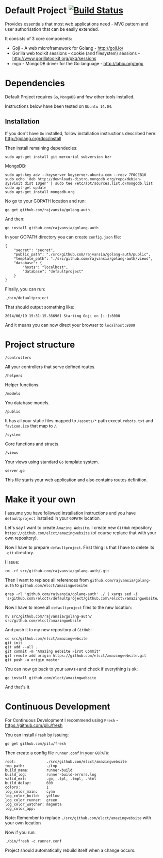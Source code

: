 Default Project [![Build Status](https://drone.io/github.com/rajvansia/golang-auth/status.png)](https://drone.io/github.com/rajvansia/golang-auth/latest)
===============

Provides essentials that most web applications need - MVC pattern and user authorisation that can be easily extended.

It consists of 3 core components:

- Goji - A web microframework for Golang - http://goji.io/
- Gorilla web toolkit sessions - cookie (and filesystem) sessions - http://www.gorillatoolkit.org/pkg/sessions
- mgo - MongoDB driver for the Go language - http://labix.org/mgo

# Dependencies

Default Project requires `Go`, `MongoDB` and few other tools installed.

Instructions below have been tested on `Ubuntu 14.04`.

## Installation

If you don't have `Go` installed, follow installation instructions described here: http://golang.org/doc/install

Then install remaining dependecies:

```
sudo apt-get install git mercurial subversion bzr
```

MongoDB:

```
sudo apt-key adv --keyserver keyserver.ubuntu.com --recv 7F0CEB10
sudo echo 'deb http://downloads-distro.mongodb.org/repo/debian-sysvinit dist 10gen' | sudo tee /etc/apt/sources.list.d/mongodb.list
sudo apt-get update
sudo apt-get install mongodb-org
```



No go to your GOPATH location and run:

```
go get github.com/rajvansia/golang-auth
```

And then:

```
go install github.com/rajvansia/golang-auth
```

In your GOPATH directory you can create `config.json` file:

```
{
	"secret": "secret",
	"public_path": "./src/github.com/rajvansia/golang-auth/public",
	"template_path": "./src/github.com/rajvansia/golang-auth/views",	
	"database": {
		"hosts": "localhost",
		"database": "defaultproject"
	}
}
```

Finally, you can run:

```
./bin/defaultproject
```

That should output something like:

```
2014/06/19 15:31:15.386961 Starting Goji on [::]:8000
```

And it means you can now direct your browser to `localhost:8000`

# Project structure

`/controllers`

All your controllers that serve defined routes.

`/helpers`

Helper functions.

`/models`

You database models.

`/public`

It has all your static files mapped to `/assets/*` path except `robots.txt` and `favicon.ico` that map to `/`.

`/system`

Core functions and structs.

`/views`

Your views using standard `Go` template system.

`server.go`

This file starts your web application and also contains routes definition.

# Make it your own

I assume you have followed installation instructions and you have `defaultproject` installed in your `GOPATH` location.

Let's say I want to create `Amazing Website`. I create new `GitHub` repository `https://github.com/elcct/amazingwebsite` (of course replace that with your own repository).

Now I have to prepare `defaultproject`. First thing is that I have to delete its `.git` directory.

I issue:

```
rm -rf src/github.com/rajvansia/golang-auth/.git
```

Then I want to replace all references from `github.com/rajvansia/golang-auth` to `github.com/elcct/amazingwebsite`:

```
grep -rl 'github.com/rajvansia/golang-auth' ./ | xargs sed -i 's/github.com\/elcct\/defaultproject/github.com\/elcct\/amazingwebsite/g'
```

Now I have to move all `defaultproject` files to the new location:

```
mv src/github.com/rajvansia/golang-auth/ src/github.com/elcct/amazingwebsite
```

And push it to my new repository at `GitHub`:

```
cd src/github.com/elcct/amazingwebsite
git init
git add --all .
git commit -m "Amazing Website First Commit"
git remote add origin https://github.com/elcct/amazingwebsite.git
git push -u origin master
```

You can now go back to your `GOPATH` and check if everything is ok:

```
go install github.com/elcct/amazingwebsite
```

And that's it. 

# Continuous Development

For Continuous Development I recommend using `Fresh` - https://github.com/pilu/fresh

You can install `Fresh` by issuing:

```
go get github.com/pilu/fresh
```

Then create a config file `runner.conf` in your `GOPATH`:

```
root:              ./src/github.com/elcct/amazingwebsite
tmp_path:          ./tmp
build_name:        runner-build
build_log:         runner-build-errors.log
valid_ext:         .go, .tpl, .tmpl, .html
build_delay:       600
colors:            1
log_color_main:    cyan
log_color_build:   yellow
log_color_runner:  green
log_color_watcher: magenta
log_color_app:
```

Note: Remember to replace `./src/github.com/elcct/amazingwebsite` with your own location

Now if you run:

```
./bin/fresh -c runner.conf
```

Project should automatically rebuild itself when a change occurs.
